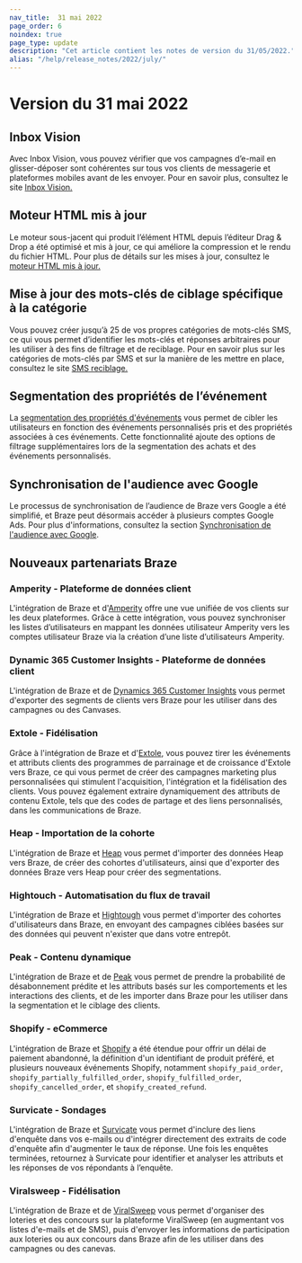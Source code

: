```yaml
---
nav_title:  31 mai 2022
page_order: 6
noindex: true
page_type: update
description: "Cet article contient les notes de version du 31/05/2022."
alias: "/help/release_notes/2022/july/"
---
```


# Version du 31 mai 2022

## Inbox Vision

Avec Inbox Vision, vous pouvez vérifier que vos campagnes d’e-mail en glisser-déposer sont cohérentes sur tous vos clients de messagerie et plateformes mobiles avant de les envoyer. Pour en savoir plus, consultez le site [Inbox Vision.]({{site.baseurl}}/user_guide/message_building_by_channel/email/inbox_vision/)

## Moteur HTML mis à jour

Le moteur sous-jacent qui produit l’élément HTML depuis l’éditeur Drag & Drop a été optimisé et mis à jour, ce qui améliore la compression et le rendu du fichier HTML. Pour plus de détails sur les mises à jour, consultez le [moteur HTML mis à jour.]({{site.baseurl}}/user_guide/message_building_by_channel/email/drag_and_drop/overview/#updated-html-engine/)

## Mise à jour des mots-clés de ciblage spécifique à la catégorie

Vous pouvez créer jusqu’à 25 de vos propres catégories de mots-clés SMS, ce qui vous permet d’identifier les mots-clés et réponses arbitraires pour les utiliser à des fins de filtrage et de reciblage. Pour en savoir plus sur les catégories de mots-clés par SMS et sur la manière de les mettre en place, consultez le site [SMS reciblage.]({{site.baseurl}}/user_guide/message_building_by_channel/sms_mms_rcs/retargeting/) 

## Segmentation des propriétés de l’événement

La [segmentation des propriétés d'événements]({{site.baseurl}}/user_guide/data_and_analytics/custom_data/purchase_events/#event-property-segmentation/) vous permet de cibler les utilisateurs en fonction des événements personnalisés pris et des propriétés associées à ces événements. Cette fonctionnalité ajoute des options de filtrage supplémentaires lors de la segmentation des achats et des événements personnalisés.

## Synchronisation de l'audience avec Google

Le processus de synchronisation de l’audience de Braze vers Google a été simplifié, et Braze peut désormais accéder à plusieurs comptes Google Ads. Pour plus d'informations, consultez la section [Synchronisation de l'audience avec Google]({{site.baseurl}}/partners/canvas_audience_sync/google_audience_sync/). 

## Nouveaux partenariats Braze

### Amperity - Plateforme de données client

L'intégration de Braze et d'[Amperity]({{site.baseurl}}/partners/data_and_analytics/customer_data_platform/amperity/) offre une vue unifiée de vos clients sur les deux plateformes. Grâce à cette intégration, vous pouvez synchroniser les listes d’utilisateurs en mappant les données utilisateur Amperity vers les comptes utilisateur Braze via la création d’une liste d’utilisateurs Amperity. 

### Dynamic 365 Customer Insights - Plateforme de données client

L'intégration de Braze et de [Dynamics 365 Customer Insights]({{site.baseurl}}/partners/data_and_analytics/customer_data_platform/dynamics_365_customer_insights/) vous permet d'exporter des segments de clients vers Braze pour les utiliser dans des campagnes ou des Canvases.

### Extole - Fidélisation

Grâce à l'intégration de Braze et d'[Extole]({{site.baseurl}}/partners/message_personalization/referrals/extole/), vous pouvez tirer les événements et attributs clients des programmes de parrainage et de croissance d'Extole vers Braze, ce qui vous permet de créer des campagnes marketing plus personnalisées qui stimulent l'acquisition, l'intégration et la fidélisation des clients. Vous pouvez également extraire dynamiquement des attributs de contenu Extole, tels que des codes de partage et des liens personnalisés, dans les communications de Braze.

### Heap - Importation de la cohorte

L'intégration de Braze et [Heap]({{site.baseurl}}/partners/data_and_analytics/analytics/heap/heap_cohort_import/) vous permet d'importer des données Heap vers Braze, de créer des cohortes d'utilisateurs, ainsi que d'exporter des données Braze vers Heap pour créer des segmentations.

### Hightouch - Automatisation du flux de travail

L'intégration de Braze et [Hightough]({{site.baseurl}}/partners/data_and_analytics/reverse_etl/hightouch/) vous permet d'importer des cohortes d'utilisateurs dans Braze, en envoyant des campagnes ciblées basées sur des données qui peuvent n'exister que dans votre entrepôt.

### Peak - Contenu dynamique

L'intégration de Braze et de [Peak]({{site.baseurl}}/partners/ecommerce/analytics_workflow/peak/) vous permet de prendre la probabilité de désabonnement prédite et les attributs basés sur les comportements et les interactions des clients, et de les importer dans Braze pour les utiliser dans la segmentation et le ciblage des clients. 

### Shopify - eCommerce

L'intégration de Braze et [Shopify]({{site.baseurl}}/partners/shopify/) a été étendue pour offrir un délai de paiement abandonné, la définition d'un identifiant de produit préféré, et plusieurs nouveaux événements Shopify, notamment `shopify_paid_order`, `shopify_partially_fulfilled_order`, `shopify_fulfilled_order`, `shopify_cancelled_order`, et `shopify_created_refund`. 

### Survicate - Sondages

L'intégration de Braze et [Survicate]({{site.baseurl}}/partners/additional_channels_and_extensions/extensions/surveys/survicate/) vous permet d'inclure des liens d'enquête dans vos e-mails ou d'intégrer directement des extraits de code d'enquête afin d'augmenter le taux de réponse. Une fois les enquêtes terminées, retournez à Survicate pour identifier et analyser les attributs et les réponses de vos répondants à l’enquête.

### Viralsweep - Fidélisation

L'intégration de Braze et de [ViralSweep]({{site.baseurl}}/partners/data_and_analytics/leads_capture/viralsweep/) vous permet d'organiser des loteries et des concours sur la plateforme ViralSweep (en augmentant vos listes d'e-mails et de SMS), puis d'envoyer les informations de participation aux loteries ou aux concours dans Braze afin de les utiliser dans des campagnes ou des canevas. 
